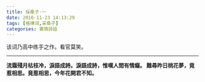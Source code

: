 ```yaml
---
title: 採桑子·一
date: 2016-11-23 14:13:29
tags: [格律词,采桑子]
categories: 書情詩話
---
```

该词乃高中练手之作。看官莫笑。
***
__流霜殘月枯枝冷，淚語成詩。淚語成詩，惟嘆人間有情癡。
難尋昨日桃花夢，竟惹相思。竟惹相思，今年花開君不知。__